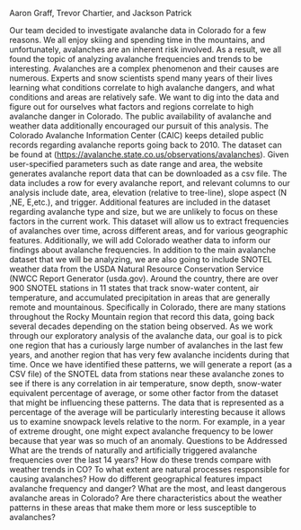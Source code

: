 Aaron Graff, Trevor Chartier, and Jackson Patrick

Our team decided to investigate avalanche data in Colorado for a few reasons. We all enjoy skiing and spending time in the mountains, and unfortunately, avalanches are an inherent risk involved. As a result, we all found the topic of analyzing avalanche frequencies and trends to be interesting. Avalanches are a complex phenomenon and their causes are numerous. Experts and snow scientists spend many years of their lives learning what conditions correlate to high avalanche dangers, and what conditions and areas are relatively safe. We want to dig into the data and figure out for ourselves what factors and regions correlate to high avalanche danger in Colorado. The public availability of avalanche and weather data additionally encouraged our pursuit of this analysis.
	The Colorado Avalanche Information Center (CAIC) keeps detailed public records regarding avalanche reports going back to 2010. The dataset can be found at (https://avalanche.state.co.us/observations/avalanches). Given user-specified parameters such as date range and area, the website generates avalanche report data that can be downloaded as a csv file. The data includes a row for every avalanche report, and relevant columns to our analysis include date, area, elevation (relative to tree-line), slope aspect (N ,NE, E,etc.), and trigger. Additional features are included in the dataset regarding avalanche type and size, but we are unlikely to focus on these factors in the current work. This dataset will allow us to extract frequencies of avalanches over time, across different areas, and for various geographic features. Additionally, we will add Colorado weather data to inform our findings about avalanche frequencies.
	In addition to the main avalanche dataset that we will be analyzing, we are also going to include SNOTEL weather data from the USDA Natural Resource Conservation Service (NWCC Report Generator (usda.gov). Around the country, there are over 900 SNOTEL stations in 11 states that track snow-water content, air temperature, and accumulated precipitation in areas that are generally remote and mountainous. Specifically in Colorado, there are many stations throughout the Rocky Mountain region that record this data, going back several decades depending on the station being observed.  As we work through our exploratory analysis of the avalanche data, our goal is to pick one region that has a curiously large number of avalanches in the last few years, and another region that has very few avalanche incidents during that time.  Once we have identified these patterns, we will generate a report (as a CSV file) of the SNOTEL data from stations near these avalanche zones to see if there is any correlation in air temperature, snow depth, snow-water equivalent percentage of average, or some other factor from the dataset that might be influencing these patterns. The data that is represented as a percentage of the average will be particularly interesting because it allows us to examine snowpack levels relative to the norm. For example, in a year of extreme drought, one might expect avalanche frequency to be lower because that year was so much of an anomaly.
Questions to be Addressed
What are the trends of naturally and artificially triggered avalanche frequencies over the last 14 years?
How do these trends compare with weather trends in CO?
To what extent are natural processes responsible for causing avalanches?
How do different geographical features impact avalanche frequency and danger?
What are the most, and least dangerous avalanche areas in Colorado?
Are there characteristics about the weather patterns in these areas that make them more or less susceptible to avalanches?

